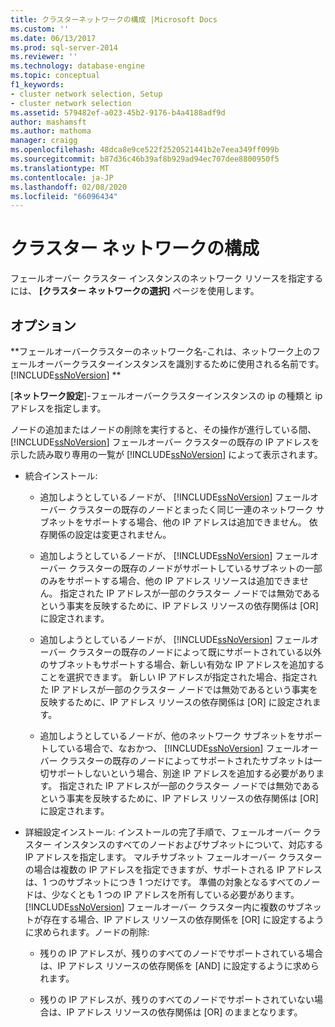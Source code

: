 ```yaml
---
title: クラスターネットワークの構成 |Microsoft Docs
ms.custom: ''
ms.date: 06/13/2017
ms.prod: sql-server-2014
ms.reviewer: ''
ms.technology: database-engine
ms.topic: conceptual
f1_keywords:
- cluster network selection, Setup
- cluster network selection
ms.assetid: 579482ef-a023-45b2-9176-b4a4188adf9d
author: mashamsft
ms.author: mathoma
manager: craigg
ms.openlocfilehash: 48dca8e9ce522f2520521441b2e7eea349ff099b
ms.sourcegitcommit: b87d36c46b39af8b929ad94ec707dee8800950f5
ms.translationtype: MT
ms.contentlocale: ja-JP
ms.lasthandoff: 02/08/2020
ms.locfileid: "66096434"
---
```

# <a name="cluster-network-configuration"></a>クラスター ネットワークの構成
  フェールオーバー クラスター インスタンスのネットワーク リソースを指定するには、 **[クラスター ネットワークの選択]** ページを使用します。  
  
## <a name="options"></a>オプション  
 **フェールオーバークラスターのネットワーク名-これは、ネットワーク上のフェールオーバークラスターインスタンスを識別するために使用される名前です。 [!INCLUDE[ssNoVersion](../../includes/ssnoversion-md.md)] **  
  
 [**ネットワーク設定**]-フェールオーバークラスターインスタンスの ip の種類と ip アドレスを指定します。  
  
 ノードの追加またはノードの削除を実行すると、その操作が進行している間、 [!INCLUDE[ssNoVersion](../../includes/ssnoversion-md.md)] フェールオーバー クラスターの既存の IP アドレスを示した読み取り専用の一覧が [!INCLUDE[ssNoVersion](../../includes/ssnoversion-md.md)] によって表示されます。  
  
-   統合インストール:  
  
    -   追加しようとしているノードが、 [!INCLUDE[ssNoVersion](../../includes/ssnoversion-md.md)] フェールオーバー クラスターの既存のノードとまったく同じ一連のネットワーク サブネットをサポートする場合、他の IP アドレスは追加できません。 依存関係の設定は変更されません。  
  
    -   追加しようとしているノードが、 [!INCLUDE[ssNoVersion](../../includes/ssnoversion-md.md)] フェールオーバー クラスターの既存のノードがサポートしているサブネットの一部のみをサポートする場合、他の IP アドレス リソースは追加できません。 指定された IP アドレスが一部のクラスター ノードでは無効であるという事実を反映するために、IP アドレス リソースの依存関係は [OR] に設定されます。  
  
    -   追加しようとしているノードが、 [!INCLUDE[ssNoVersion](../../includes/ssnoversion-md.md)] フェールオーバー クラスターの既存のノードによって既にサポートされている以外のサブネットもサポートする場合、新しい有効な IP アドレスを追加することを選択できます。 新しい IP アドレスが指定された場合、指定された IP アドレスが一部のクラスター ノードでは無効であるという事実を反映するために、IP アドレス リソースの依存関係は [OR] に設定されます。  
  
    -   追加しようとしているノードが、他のネットワーク サブネットをサポートしている場合で、なおかつ、 [!INCLUDE[ssNoVersion](../../includes/ssnoversion-md.md)] フェールオーバー クラスターの既存のノードによってサポートされたサブネットは一切サポートしないという場合、別途 IP アドレスを追加する必要があります。 指定された IP アドレスが一部のクラスター ノードでは無効であるという事実を反映するために、IP アドレス リソースの依存関係は [OR] に設定されます。  
  
-   詳細設定インストール: インストールの完了手順で、フェールオーバー クラスター インスタンスのすべてのノードおよびサブネットについて、対応する IP アドレスを指定します。 マルチサブネット フェールオーバー クラスターの場合は複数の IP アドレスを指定できますが、サポートされる IP アドレスは、1 つのサブネットにつき 1 つだけです。 準備の対象となるすべてのノードは、少なくとも 1 つの IP アドレスを所有している必要があります。 
  [!INCLUDE[ssNoVersion](../../includes/ssnoversion-md.md)] フェールオーバー クラスター内に複数のサブネットが存在する場合、IP アドレス リソースの依存関係を [OR] に設定するように求められます。ノードの削除:  
  
    -   残りの IP アドレスが、残りのすべてのノードでサポートされている場合は、IP アドレス リソースの依存関係を [AND] に設定するように求められます。  
  
    -   残りの IP アドレスが、残りのすべてのノードでサポートされていない場合は、IP アドレス リソースの依存関係は [OR] のままとなります。  
  
  
